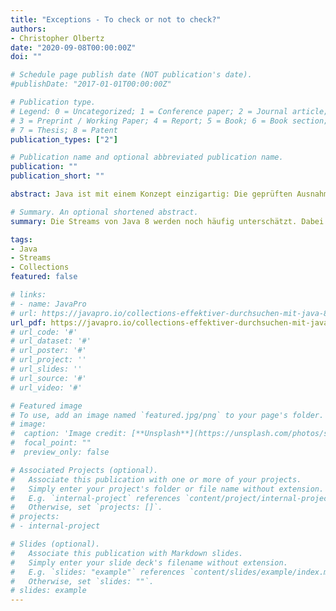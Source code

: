 ```yaml
---
title: "Exceptions - To check or not to check?"
authors:
- Christopher Olbertz
date: "2020-09-08T00:00:00Z"
doi: ""

# Schedule page publish date (NOT publication's date).
#publishDate: "2017-01-01T00:00:00Z"

# Publication type.
# Legend: 0 = Uncategorized; 1 = Conference paper; 2 = Journal article;
# 3 = Preprint / Working Paper; 4 = Report; 5 = Book; 6 = Book section;
# 7 = Thesis; 8 = Patent
publication_types: ["2"]

# Publication name and optional abbreviated publication name.
publication: ""
publication_short: ""

abstract: Java ist mit einem Konzept einzigartig: Die geprüften Ausnahmen gibt es in dieser Form in keiner anderen Programmiersprache. Sie zwingen den Programmierer dazu, Ausnahmen zu behandeln und scheinen damit ein Garant für gute und robuste Software zu sein. Doch ist das wirklich so? Die Meinungen gehen in der Literatur zu diesem Thema stark auseinander. Ich möchte in diesem Artikel sowohl die Vor- als auch die Nachteile von geprüften Ausnahmen näher beleuchten und auf die Frage umgehen, wie man ihre Vorteile nutzen kann ohne von ihren Nachteilen negativ beeinflusst zu werden.

# Summary. An optional shortened abstract.
summary: Die Streams von Java 8 werden noch häufig unterschätzt. Dabei sind sie ein hilfreiches Werkzeug für die Verarbeitung von Collections.

tags:
- Java
- Streams
- Collections
featured: false

# links:
# - name: JavaPro
# url: https://javapro.io/collections-effektiver-durchsuchen-mit-java-8-streams/
url_pdf: https://javapro.io/collections-effektiver-durchsuchen-mit-java-8-streams/
# url_code: '#'
# url_dataset: '#'
# url_poster: '#'
# url_project: ''
# url_slides: ''
# url_source: '#'
# url_video: '#'

# Featured image
# To use, add an image named `featured.jpg/png` to your page's folder. 
# image:
#  caption: 'Image credit: [**Unsplash**](https://unsplash.com/photos/s9CC2SKySJM)'
#  focal_point: ""
#  preview_only: false

# Associated Projects (optional).
#   Associate this publication with one or more of your projects.
#   Simply enter your project's folder or file name without extension.
#   E.g. `internal-project` references `content/project/internal-project/index.md`.
#   Otherwise, set `projects: []`.
# projects:
# - internal-project

# Slides (optional).
#   Associate this publication with Markdown slides.
#   Simply enter your slide deck's filename without extension.
#   E.g. `slides: "example"` references `content/slides/example/index.md`.
#   Otherwise, set `slides: ""`.
# slides: example
---
```

